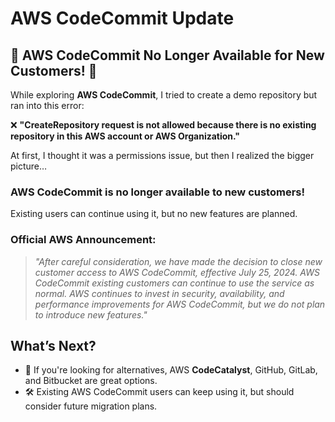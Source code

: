 # AWS CodeCommit Update

## 🚨 AWS CodeCommit No Longer Available for New Customers! 🚨

While exploring **AWS CodeCommit**, I tried to create a demo repository but ran into this error:

❌ **"CreateRepository request is not allowed because there is no existing repository in this AWS account or AWS Organization."**

At first, I thought it was a permissions issue, but then I realized the bigger picture…

### **AWS CodeCommit is no longer available to new customers!**
Existing users can continue using it, but no new features are planned.

### **Official AWS Announcement:**

> *"After careful consideration, we have made the decision to close new customer access to AWS CodeCommit, effective July 25, 2024. AWS CodeCommit existing customers can continue to use the service as normal. AWS continues to invest in security, availability, and performance improvements for AWS CodeCommit, but we do not plan to introduce new features."*

## **What’s Next?**

- 🚀 If you're looking for alternatives, AWS **CodeCatalyst**, GitHub, GitLab, and Bitbucket are great options.
- 🛠️ Existing AWS CodeCommit users can keep using it, but should consider future migration plans.